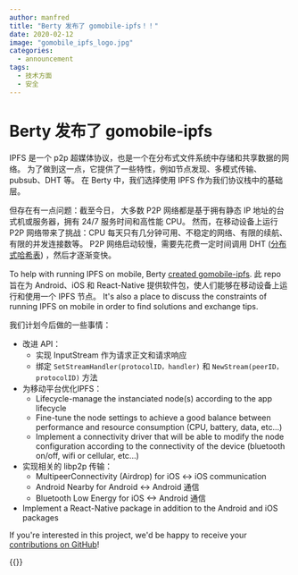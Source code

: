 ```yaml
---
author: manfred
title: "Berty 发布了 gomobile-ipfs！！"
date: 2020-02-12
image: "gomobile_ipfs_logo.jpg"
categories:
  - announcement
tags:
  - 技术方面
  - 安全
---
```


# Berty 发布了 gomobile-ipfs

IPFS 是一个 p2p 超媒体协议，也是一个在分布式文件系统中存储和共享数据的网络。 为了做到这一点，它提供了一些特性，例如节点发现、多模式传输、pubsub、DHT 等。 在 Berty 中，我们选择使用 IPFS 作为我们协议栈中的基础层。

但存在有一点问题：截至今日， 大多数 P2P 网络都是基于拥有静态 IP 地址的台式机或服务器，拥有 24/7 服务时间和高性能 CPU。 然而，在移动设备上运行 P2P 网络带来了挑战：CPU 每天只有几分钟可用、不稳定的网络、有限的续航、有限的并发连接数等。 P2P 网络启动较慢，需要先花费一定时间调用 DHT ([分布式哈希表](https://www.cs.princeton.edu/courses/archive/fall18/cos418/docs/L6-dhts.pdf)) ，然后才逐渐变快。

To help with running IPFS on mobile, Berty [created gomobile-ipfs](https://berty.tech/docs/gomobile-ipfs). 此 repo 旨在为 Android、iOS 和 React-Native 提供软件包，使人们能够在移动设备上运行和使用一个 IPFS 节点。 It's also a place to discuss the constraints of running IPFS on mobile in order to find solutions and exchange tips.

我们计划今后做的一些事情：

- 改进 API：
   - 实现 InputStream 作为请求正文和请求响应
   - 绑定 `SetStreamHandler(protocolID，handler)` 和 `NewStream(peerID，protocolID)` 方法
- 为移动平台优化IPFS：
   - Lifecycle-manage the instanciated node(s) according to the app lifecycle
   - Fine-tune the node settings to achieve a good balance between performance and resource consumption (CPU, battery, data, etc...)
   - Implement a connectivity driver that will be able to modify the node configuration according to the connectivity of the device (bluetooth on/off, wifi or cellular, etc...)
- 实现相关的 libp2p 传输：
   - MultipeerConnectivity (Airdrop) for iOS <-> iOS communication
   - Android Nearby for Android <-> Android 通信
   - Bluetooth Low Energy for iOS <-> Android 通信
- Implement a React-Native package in addition to the Android and iOS packages

If you're interested in this project, we'd be happy to receive your [contributions on GitHub](https://github.com/ipfs-shipyard/gomobile-ipfs)!


{{<tweet id="1224339846333976577">}}
